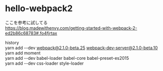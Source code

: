 # hello-webpack2
ここを参考に試してる  
https://blog.madewithenvy.com/getting-started-with-webpack-2-ed2b86c68783#.fo4fjrtax  

history  
yarn add --dev webpack@2.1.0-beta.25 webpack-dev-server@2.1.0-beta.10  
yarn add moment  
yarn add --dev babel-loader babel-core babel-preset-es2015  
yarn add --dev css-loader style-loader  